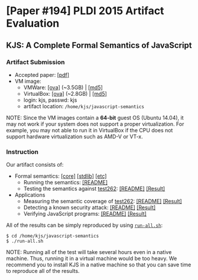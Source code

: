 # [Paper #194] PLDI 2015 Artifact Evaluation

## KJS: A Complete Formal Semantics of JavaScript

### Artifact Submission

 * Accepted paper: [[pdf]](http://fslweb.cs.illinois.edu/kjs/pldi15-paper194.pdf)
 * VM image: 
   * VMWare: [[ova]](http://fslweb.cs.illinois.edu/kjs/kjs.vmware.ova) (~3.5GB) |
             [[md5]](http://fslweb.cs.illinois.edu/kjs/kjs.vmware.ova.md5)
   * VirtualBox: [[ova]](http://fslweb.cs.illinois.edu/kjs/kjs.virtualbox.ova) (~2.8GB) |
                 [[md5]](http://fslweb.cs.illinois.edu/kjs/kjs.virtualbox.ova.md5)
   * login: kjs, passwd: kjs
   * artifact location: `/home/kjs/javascript-semantics`

NOTE: Since the VM images contain a **64-bit** guest OS (Ubuntu 14.04), it may not work if your system does not support a proper virtualization. For example, you may not able to run it in VirtualBox if the CPU does not support hardware virtualization such as AMD-V or VT-x.


### Instruction

Our artifact consists of:
 * Formal semantics: [[core]](js-main.k) [[stdlib]](stdlib) [[etc]](README.md#directory-structure)
   * Running the semantics: [[README]](README.md)
   * Testing the semantics against [test262](http://test262.ecmascript.org): [[README]](README.md#5-run-ecmascript-conformance-test-suitetest262) [[Result]](test262.out)
 * Applications
   * Measuring the semantic coverage of [test262](http://test262.ecmascript.org): [[README]](test262-coverage/README.md) [[Result]](test262-coverage/test262-coverage.out)
   * Detecting a known security attack: [[README]](security-attack/README.md) [[Result]](security-attack/security-attack.out)
   * Verifying JavaScript programs: [[README]](verification/README.md) [[Result]](verification/verification.out)

All of the results can be simply reproduced by using [`run-all.sh`](run-all.sh):
```
$ cd /home/kjs/javascript-semantics
$ ./run-all.sh
```
NOTE: Running all of the test will take several hours even in a native machine. Thus, running it in a virtual machine would be too heavy. We recommend you to install KJS in a native machine so that you can save time to reproduce all of the results.
